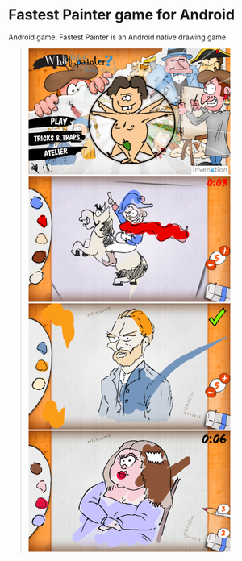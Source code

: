 Fastest Painter game for Android
==============

Android game. Fastest Painter is an Android native drawing game.

> <img src="/images/screen_2.png" width="400"> <img src="/images/screen_1.png" width="400"> <img src="/images/screen_3.png" width="400"> <img src="/images/screen_4.png" width="400">

